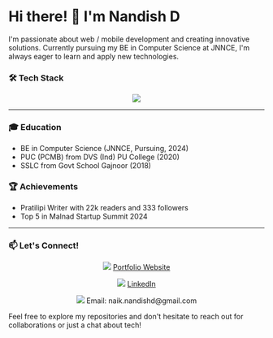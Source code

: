 # Hi there! 👋 I'm Nandish D



I'm passionate about web / mobile development and creating innovative solutions. Currently pursuing my BE in Computer Science at JNNCE, I'm always eager to learn and apply new technologies.

### 🛠 Tech Stack


<p align="center">
  <a href="https://skillicons.dev">
    <img src="https://skillicons.dev/icons?i=java,python,kotlin,html,css,js,express,react,mysql,firebase,git,github,figma" />
  </a>
</p>

---

### 🎓 Education

- BE in Computer Science (JNNCE, Pursuing, 2024)
- PUC (PCMB) from DVS (Ind) PU College (2020)
- SSLC from Govt School Gajnoor (2018)

### 🏆 Achievements

- Pratilipi Writer with 22k readers and 333 followers
- Top 5 in Malnad Startup Summit 2024

---
### 📫 Let's Connect!

<div align="center">
  <p>
    <img src="https://skillicons.dev/icons?i=emotion"/> <a href="https://nandishnaik.netlify.app/">Portfolio Website</a>
  </p>
  <p>
    <img src="https://skillicons.dev/icons?i=linkedin"/> <a href="http://www.linkedin.com/in/nandish-d-naik-39a785257">LinkedIn</a>
  </p>
  <p>
    <img src="https://skillicons.dev/icons?i=gmail"/> Email: naik.nandishd@gmail.com
  </p>
</div>


Feel free to explore my repositories and don't hesitate to reach out for collaborations or just a chat about tech!
